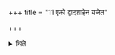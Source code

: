 +++
title = "11 एको द्वादशाहेन यजेत"

+++

<details><summary>थिते</summary>

एको द्वादशाहेन यजेत । त्रयः षड् द्वादश त्रयोदश वा ११
</details>

